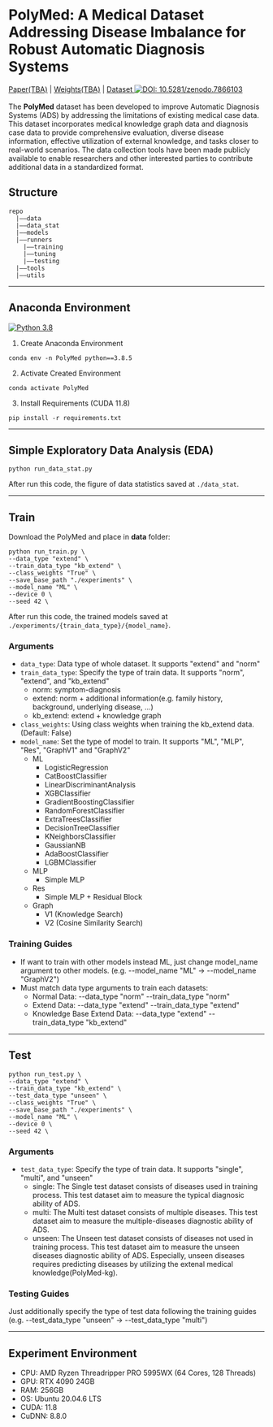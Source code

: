 # PolyMed: A Medical Dataset Addressing Disease Imbalance for Robust Automatic Diagnosis Systems
[Paper(TBA)]() | [Weights(TBA)]() | [Dataset ![DOI: 10.5281/zenodo.7866103](https://zenodo.org/badge/DOI/10.5281/zenodo.7866103.svg)](https://doi.org/10.5281/zenodo.7866103)
<br>
<br>
The **PolyMed** dataset has been developed to improve Automatic Diagnosis Systems (ADS) by addressing the limitations of existing medical case data. This dataset incorporates medical knowledge graph data and diagnosis case data to provide comprehensive evaluation, diverse disease information, effective utilization of external knowledge, and tasks closer to real-world scenarios. The data collection tools have been made publicly available to enable researchers and other interested parties to contribute additional data in a standardized format. 
## Structure
```
repo
  |——data
  |——data_stat
  |——models
  |——runners
    |——training
    |——tuning
    |——testing
  |——tools
  |——utils
```
***

## Anaconda Environment
[![Python 3.8](https://img.shields.io/badge/python-3.8-blue.svg)](https://www.python.org/downloads/release/python-3812/)

1. Create Anaconda Environment
```shell
conda env -n PolyMed python==3.8.5
```
2. Activate Created Environment
```shell
conda activate PolyMed
```
3. Install Requirements (CUDA 11.8)
```shell
pip install -r requirements.txt
```

***
## Simple Exploratory Data Analysis (EDA)
```shell
python run_data_stat.py
```
After run this code, the figure of data statistics saved at ``./data_stat``.
***
## Train
Download the PolyMed and place in **data** folder:
```shell
python run_train.py \
--data_type "extend" \
--train_data_type "kb_extend" \
--class_weights "True" \
--save_base_path "./experiments" \
--model_name "ML" \
--device 0 \
--seed 42 \
```

After run this code, the trained models saved at ``./experiments/{train_data_type}/{model_name}``.

### Arguments
* `data_type`: Data type of whole dataset. It supports "extend" and "norm"
* `train_data_type`: Specify the type of train data. It supports "norm", "extend", and "kb_extend"
  * norm: symptom-diagnosis
  * extend: norm + additional information(e.g. family history, background, underlying disease, ...)
  * kb_extend: extend + knowledge graph 
* `class_weights`: Using class weights when training the kb_extend data. (Default: False)
* `model_name`: Set the type of model to train. It supports "ML", "MLP", "Res", "GraphV1" and "GraphV2"
  - ML
    - LogisticRegression
    - CatBoostClassifier
    - LinearDiscriminantAnalysis
    - XGBClassifier
    - GradientBoostingClassifier
    - RandomForestClassifier
    - ExtraTreesClassifier
    - DecisionTreeClassifier
    - KNeighborsClassifier
    - GaussianNB
    - AdaBoostClassifier
    - LGBMClassifier
  - MLP
    - Simple MLP
  - Res
    - Simple MLP + Residual Block
  - Graph
    - V1 (Knowledge Search)
    - V2 (Cosine Similarity Search)

### Training Guides
* If want to train with other models instead ML, just change model_name argument to other models. (e.g. --model_name "ML" → --model_name "GraphV2")
* Must match data type arguments to train each datasets:
  - Normal Data: --data_type "norm" --train_data_type "norm"
  - Extend Data: --data_type "extend" --train_data_type "extend"
  - Knowledge Base Extend Data: --data_type "extend" --train_data_type "kb_extend"
***
## Test
```shell
python run_test.py \
--data_type "extend" \
--train_data_type "kb_extend" \
--test_data_type "unseen" \
--class_weights "True" \
--save_base_path "./experiments" \
--model_name "ML" \
--device 0 \
--seed 42 \
```

### Arguments
* `test_data_type`: Specify the type of train data. It supports "single", "multi", and "unseen"
  * single: The Single test dataset consists of diseases used in training process. This test dataset aim to measure the typical diagnosic ability of ADS.
  * multi: The Multi test dataset consists of multiple diseases. This test dataset aim to measure the multiple-diseases diagnostic ability of ADS.
  * unseen: The Unseen test dataset consists of diseases not used in training process. This test dataset aim to measure the unseen diseases diagnostic ability of ADS. Especially, unseen diseases requires predicting diseases by utilizing the extenal medical knowledge(PolyMed-kg).

### Testing Guides
Just additionally specify the type of test data following the training guides (e.g. --test_data_type "unseen" → --test_data_type "multi")
***
## Experiment Environment
- CPU: AMD Ryzen Threadripper PRO 5995WX (64 Cores, 128 Threads)
- GPU: RTX 4090 24GB
- RAM: 256GB
- OS: Ubuntu 20.04.6 LTS
- CUDA: 11.8
- CuDNN: 8.8.0